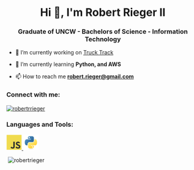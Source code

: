 <h1 align="center">Hi 👋, I'm Robert Rieger II</h1>
<h3 align="center">Graduate of UNCW - Bachelors of Science - Information Technology</h3>

- 🔭 I’m currently working on [Truck Track](https://github.com/douglaskline/trucktrackrepo)

- 🌱 I’m currently learning **Python, and AWS**

- 📫 How to reach me **robert.rieger@gmail.com**

<h3 align="left">Connect with me:</h3>
<p align="left">
<a href="https://linkedin.com/in/robertrrieger" target="blank"><img align="center" src="https://raw.githubusercontent.com/rahuldkjain/github-profile-readme-generator/master/src/images/icons/Social/linked-in-alt.svg" alt="robertrrieger" height="30" width="40" /></a>
</p>

<h3 align="left">Languages and Tools:</h3>
<p align="left"> <a href="https://developer.mozilla.org/en-US/docs/Web/JavaScript" target="_blank" rel="noreferrer"> <img src="https://raw.githubusercontent.com/devicons/devicon/master/icons/javascript/javascript-original.svg" alt="javascript" width="40" height="40"/> </a> <a href="https://www.python.org" target="_blank" rel="noreferrer"> <img src="https://raw.githubusercontent.com/devicons/devicon/master/icons/python/python-original.svg" alt="python" width="40" height="40"/> </a> </p>

<p>&nbsp;<img align="center" src="https://github-readme-stats.vercel.app/api?username=robertrieger&show_icons=true&locale=en" alt="robertrieger" /></p>
